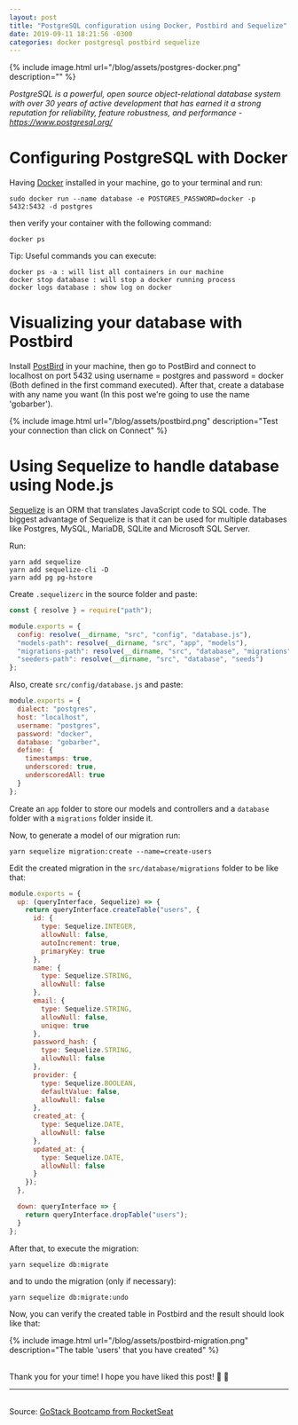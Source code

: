 ```yaml
---
layout: post
title: "PostgreSQL configuration using Docker, Postbird and Sequelize"
date: 2019-09-11 18:21:56 -0300
categories: docker postgresql postbird sequelize
---
```


{% include image.html url="/blog/assets/postgres-docker.png" description="" %}

_PostgreSQL is a powerful, open source object-relational database system with over 30 years of active development that has earned it a strong reputation for reliability, feature robustness, and performance - https://www.postgresql.org/_

# Configuring PostgreSQL with Docker

Having [Docker](https://docs.docker.com/install/) installed in your machine, go to your terminal and run:

```console
sudo docker run --name database -e POSTGRES_PASSWORD=docker -p 5432:5432 -d postgres
```

then verify your container with the following command:

```console
docker ps
```

Tip: Useful commands you can execute:

```console
docker ps -a : will list all containers in our machine
docker stop database : will stop a docker running process
docker logs database : show log on docker
```

# Visualizing your database with Postbird

Install [PostBird](https://electronjs.org/apps/postbird) in your machine, then go to PostBird and connect to localhost on port 5432 using username = postgres and password = docker (Both defined in the first command executed). After that, create a database with any name you want (In this post we're going to use the name 'gobarber').

{% include image.html url="/blog/assets/postbird.png" description="Test your connection than click on Connect" %}

# Using Sequelize to handle database using Node.js

[Sequelize](https://sequelize.org/) is an ORM that translates JavaScript code to SQL code. The biggest advantage of Sequelize is that it can be used for multiple databases like Postgres, MySQL, MariaDB, SQLite and Microsoft SQL Server.

Run:

```console
yarn add sequelize
yarn add sequelize-cli -D
yarn add pg pg-hstore
```

Create `.sequelizerc` in the source folder and paste:

```javascript
const { resolve } = require("path");

module.exports = {
  config: resolve(__dirname, "src", "config", "database.js"),
  "models-path": resolve(__dirname, "src", "app", "models"),
  "migrations-path": resolve(__dirname, "src", "database", "migrations"),
  "seeders-path": resolve(__dirname, "src", "database", "seeds")
};
```

Also, create `src/config/database.js` and paste:

```javascript
module.exports = {
  dialect: "postgres",
  host: "localhost",
  username: "postgres",
  password: "docker",
  database: "gobarber",
  define: {
    timestamps: true,
    underscored: true,
    underscoredAll: true
  }
};
```

Create an `app` folder to store our models and controllers and a `database` folder with a `migrations` folder inside it.

Now, to generate a model of our migration run:

```console
yarn sequelize migration:create --name=create-users 
```

Edit the created migration in the `src/database/migrations` folder to be like that:

```javascript
module.exports = {
  up: (queryInterface, Sequelize) => {
    return queryInterface.createTable("users", {
      id: {
        type: Sequelize.INTEGER,
        allowNull: false,
        autoIncrement: true,
        primaryKey: true
      },
      name: {
        type: Sequelize.STRING,
        allowNull: false
      },
      email: {
        type: Sequelize.STRING,
        allowNull: false,
        unique: true
      },
      password_hash: {
        type: Sequelize.STRING,
        allowNull: false
      },
      provider: {
        type: Sequelize.BOOLEAN,
        defaultValue: false,
        allowNull: false
      },
      created_at: {
        type: Sequelize.DATE,
        allowNull: false
      },
      updated_at: {
        type: Sequelize.DATE,
        allowNull: false
      }
    });
  },

  down: queryInterface => {
    return queryInterface.dropTable("users");
  }
};
```

After that, to execute the migration:

```console
yarn sequelize db:migrate
```

and to undo the migration (only if necessary):

```console
yarn sequelize db:migrate:undo
```

Now, you can verify the created table in Postbird and the result should look like that:

{% include image.html url="/blog/assets/postbird-migration.png" description="The table 'users' that you have created" %}

<br>Thank you for your time! I hope you have liked this post! :elephant: :whale:

---

<br>Source: [GoStack Bootcamp from RocketSeat][rocketseat]

[rocketseat]: https://rocketseat.com.br/
